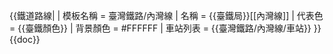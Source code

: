 {{鐵道路線|
| 模板名稱 = 臺灣鐵路/內灣線
| 名稱 = {{臺鐵局}}[[內灣線]]
| 代表色= {{臺鐵顏色}}
| 背景顏色 = #FFFFFF
| 車站列表 = {{臺灣鐵路/內灣線/車站}}
}}<noinclude>{{doc}}</noinclude>
